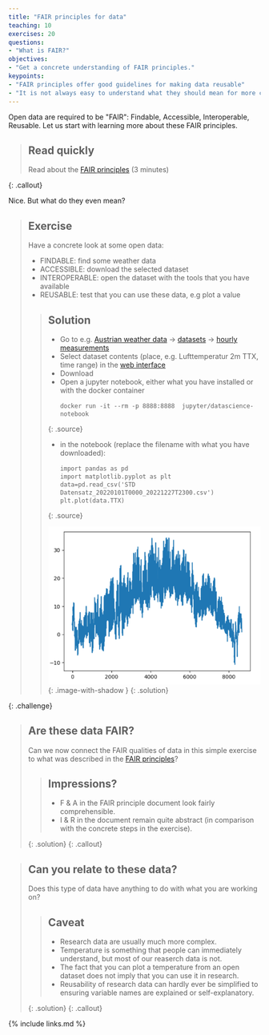 ```yaml
---
title: "FAIR principles for data"
teaching: 10
exercises: 20
questions:
- "What is FAIR?"
objectives:
- "Get a concrete understanding of FAIR principles."
keypoints:
- "FAIR principles offer good guidelines for making data reusable"
- "It is not always easy to understand what they should mean for more complex research data"
---
```


Open data are required to be "FAIR": Findable, Accessible, Interoperable, Reusable.  Let us start with learning more about these FAIR principles.

> ## Read quickly
>
> Read about the [FAIR principles](https://www.go-fair.org/fair-principles/) (3 minutes)
>
{: .callout}

Nice. But what do they even mean?

> ## Exercise
>
> Have a concrete look at some open data:
>
> - FINDABLE: find some weather data
> - ACCESSIBLE: download the selected dataset
> - INTEROPERABLE: open the dataset with the tools that you have available
> - REUSABLE: test that you can use these data, e.g plot a value
>
> > ## Solution
> >
> > - Go to e.g. [Austrian weather data](https://data.hub.zamg.ac.at/) -> [datasets](https://data.hub.zamg.ac.at/dataset/) -> [hourly measurements](https://data.hub.zamg.ac.at/dataset/klima-v1-1h)
> > - Select dataset contents (place, e.g. Lufttemperatur 2m TTX, time range) in the [web interface](https://dataset.api.hub.zamg.ac.at/app/frontend/station/historical/klima-v1-1h?anonymous=true)
> > - Download
> > - Open a jupyter notebook, either what you have installed or with the docker container
> >   ~~~
> >   docker run -it --rm -p 8888:8888  jupyter/datascience-notebook
> >   ~~~
> > {: .source}
> > - in the notebook (replace the filename with what you have downloaded):
> >   ~~~
> >   import pandas as pd
> >   import matplotlib.pyplot as plt
> >   data=pd.read_csv('STD Datensatz_20220101T0000_20221227T2300.csv')
> >   plt.plot(data.TTX)
> >   ~~~
> > {: .source}
> > 
> > ![temperature plot](../fig/01-landeck-temp.png){: .image-with-shadow }
> {: .solution}
>
{: .challenge}

<!-- add the volume sharing to get the file as in
https://jupyter-docker-stacks.readthedocs.io/en/latest/index.html
this is an html comment -->

> ## Are these data FAIR?
>
> Can we now connect the FAIR qualities of data in this simple exercise to what was described in the [FAIR principles](https://www.go-fair.org/fair-principles/)?
>
> > ## Impressions?
> >
> > - F & A in the FAIR principle document look fairly comprehensible.
> > - I & R in the document remain quite abstract (in comparison with the concrete steps in the exercise).
> >
> {: .solution}
{: .callout}

> ## Can you relate to these data?
>
> Does this type of data have anything to do with what you are working on?
>
> > ## Caveat
> >
> > - Research data are usually much more complex.
> > - Temperature is something that people can immediately understand, but most of our reaserch data is not.
> > - The fact that you can plot a temperature from an open dataset does not imply that you can use it in research.
> > - Reusability of research data can hardly ever be simplified to ensuring variable names are explained or self-explanatory.
> >
> {: .solution}
{: .callout}


{% include links.md %}

